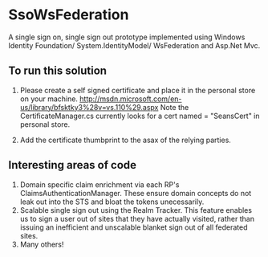 SsoWsFederation
===========================

A single sign on, single sign out prototype implemented using Windows Identity Foundation/ System.IdentityModel/ WsFederation and Asp.Net Mvc.

To run this solution
------

1. Please create a self signed certificate and place it in the personal store on your machine. 
http://msdn.microsoft.com/en-us/library/bfsktky3%28v=vs.110%29.aspx
Note the CertificateManager.cs currently looks for a cert named = "SeansCert" in personal store.

2. Add the certificate thumbprint to the asax of the relying parties.

Interesting areas of code
------

1. Domain specific claim enrichment via each RP's ClaimsAuthenticationManager. These ensure domain concepts do not leak out into the STS and bloat the tokens unecessarily.
2. Scalable single sign out using the Realm Tracker.  This feature enables us to sign a user out of sites that they have actually visited, rather than issuing an inefficient and unscalable blanket sign out of all federated sites.
3. Many others!
